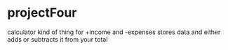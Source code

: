 # projectFour

calculator kind of thing for +income and -expenses
stores data and either adds or subtracts it from your total
